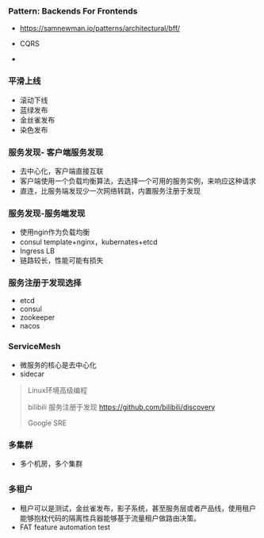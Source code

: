 ### Pattern: Backends For Frontends

- https://samnewman.io/patterns/architectural/bff/

- CQRS
- 

### 平滑上线

- 滚动下线
- 蓝绿发布
- 金丝雀发布
- 染色发布



### 服务发现- 客户端服务发现

- 去中心化，客户端直接互联
- 客户端使用一个负载均衡算法，去选择一个可用的服务实例，来响应这种请求
- 直连，比服务端发现少一次网络转跳，内置服务注册于发现

### 服务发现-服务端发现

- 使用ngin作为负载均衡
- consul template+nginx，kubernates+etcd
- Ingress LB
- 链路较长，性能可能有损失

### 服务注册于发现选择

- etcd
- consul
- zookeeper
- nacos

### ServiceMesh

- 微服务的核心是去中心化
- sidecar

> Linux环境高级编程
>
> bilibili  服务注册于发现  https://github.com/bilibili/discovery
>
> Google SRE



### 多集群

- 多个机房，多个集群

## 

### 多租户

- 租户可以是测试，金丝雀发布，影子系统，甚至服务层或者产品线，使用租户能够抱枕代码的隔离性兵器能够基于流量租户做路由决策。
- FAT  feature automation test







